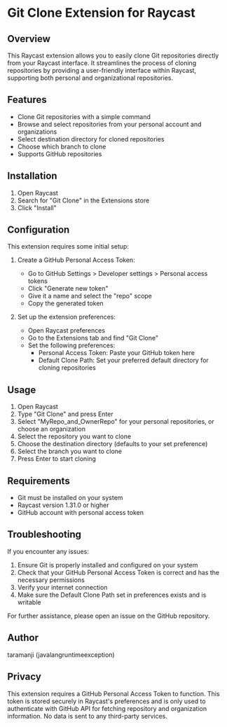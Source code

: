 # Git Clone Extension for Raycast

## Overview
This Raycast extension allows you to easily clone Git repositories directly from your Raycast interface. It streamlines the process of cloning repositories by providing a user-friendly interface within Raycast, supporting both personal and organizational repositories.

## Features
- Clone Git repositories with a simple command
- Browse and select repositories from your personal account and organizations
- Select destination directory for cloned repositories
- Choose which branch to clone
- Supports GitHub repositories

## Installation
1. Open Raycast
2. Search for "Git Clone" in the Extensions store
3. Click "Install"

## Configuration
This extension requires some initial setup:

1. Create a GitHub Personal Access Token:
   - Go to GitHub Settings > Developer settings > Personal access tokens
   - Click "Generate new token"
   - Give it a name and select the "repo" scope
   - Copy the generated token

2. Set up the extension preferences:
   - Open Raycast preferences
   - Go to the Extensions tab and find "Git Clone"
   - Set the following preferences:
     - Personal Access Token: Paste your GitHub token here
     - Default Clone Path: Set your preferred default directory for cloning repositories

## Usage
1. Open Raycast
2. Type "Git Clone" and press Enter
3. Select "MyRepo_and_OwnerRepo" for your personal repositories, or choose an organization
4. Select the repository you want to clone
5. Choose the destination directory (defaults to your set preference)
6. Select the branch you want to clone
7. Press Enter to start cloning

## Requirements
- Git must be installed on your system
- Raycast version 1.31.0 or higher
- GitHub account with personal access token

## Troubleshooting
If you encounter any issues:
1. Ensure Git is properly installed and configured on your system
2. Check that your GitHub Personal Access Token is correct and has the necessary permissions
3. Verify your internet connection
4. Make sure the Default Clone Path set in preferences exists and is writable

For further assistance, please open an issue on the GitHub repository.

## Author
taramanji (javalangruntimeexception)

## Privacy
This extension requires a GitHub Personal Access Token to function. This token is stored securely in Raycast's preferences and is only used to authenticate with GitHub API for fetching repository and organization information. No data is sent to any third-party services.
